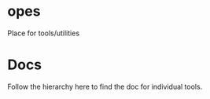 # opes

Place for tools/utilities

# Docs

Follow the hierarchy here to find the doc for individual tools.
